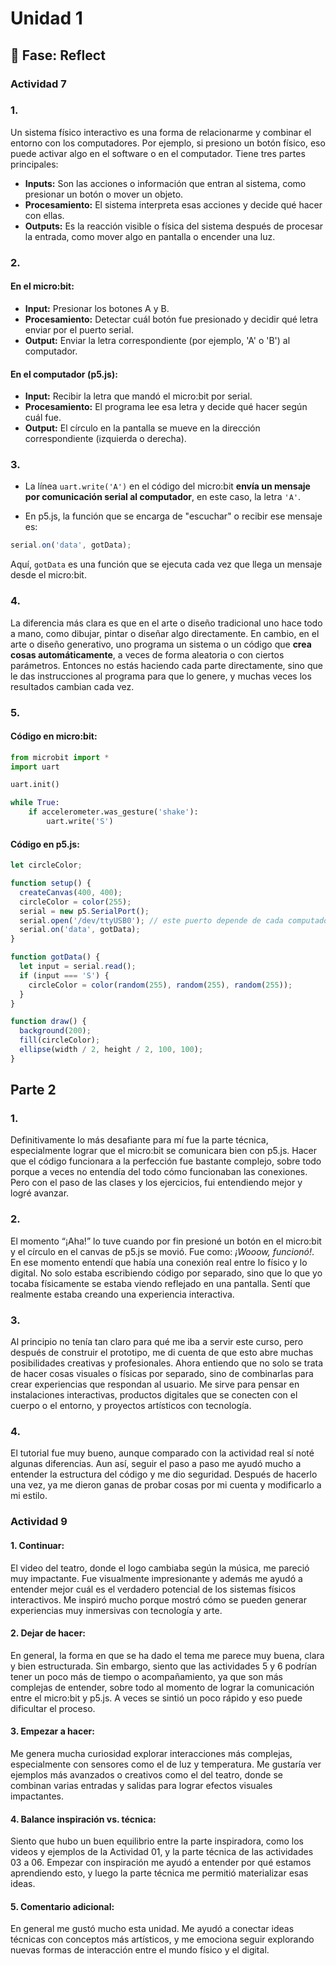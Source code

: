 # Unidad 1
## 🤔 Fase: Reflect

### Actividad 7  

### 1.

Un sistema físico interactivo es una forma de relacionarme y combinar el entorno con los computadores. Por ejemplo, si presiono un botón físico, eso puede activar algo en el software o en el computador. Tiene tres partes principales:

- **Inputs:** Son las acciones o información que entran al sistema, como presionar un botón o mover un objeto.
- **Procesamiento:** El sistema interpreta esas acciones y decide qué hacer con ellas.
- **Outputs:** Es la reacción visible o física del sistema después de procesar la entrada, como mover algo en pantalla o encender una luz.


### 2.

#### En el **micro:bit**:

- **Input:** Presionar los botones A y B.
- **Procesamiento:** Detectar cuál botón fue presionado y decidir qué letra enviar por el puerto serial.
- **Output:** Enviar la letra correspondiente (por ejemplo, 'A' o 'B') al computador.

#### En el **computador (p5.js)**:

- **Input:** Recibir la letra que mandó el micro:bit por serial.
- **Procesamiento:** El programa lee esa letra y decide qué hacer según cuál fue.
- **Output:** El círculo en la pantalla se mueve en la dirección correspondiente (izquierda o derecha).


### 3.

- La línea `uart.write('A')` en el código del micro:bit **envía un mensaje por comunicación serial al computador**, en este caso, la letra `'A'`.

- En p5.js, la función que se encarga de "escuchar" o recibir ese mensaje es:

```javascript
serial.on('data', gotData);
```

Aquí, `gotData` es una función que se ejecuta cada vez que llega un mensaje desde el micro:bit.


### 4.

La diferencia más clara es que en el arte o diseño tradicional uno hace todo a mano, como dibujar, pintar o diseñar algo directamente. En cambio, en el arte o diseño generativo, uno programa un sistema o un código que **crea cosas automáticamente**, a veces de forma aleatoria o con ciertos parámetros. Entonces no estás haciendo cada parte directamente, sino que le das instrucciones al programa para que lo genere, y muchas veces los resultados cambian cada vez.


### 5.

#### Código en **micro:bit**:

```python
from microbit import *
import uart

uart.init()

while True:
    if accelerometer.was_gesture('shake'):
        uart.write('S')
```

#### Código en **p5.js**:

```javascript
let circleColor;

function setup() {
  createCanvas(400, 400);
  circleColor = color(255);
  serial = new p5.SerialPort();
  serial.open('/dev/ttyUSB0'); // este puerto depende de cada computador
  serial.on('data', gotData);
}

function gotData() {
  let input = serial.read();
  if (input === 'S') {
    circleColor = color(random(255), random(255), random(255));
  }
}

function draw() {
  background(200);
  fill(circleColor);
  ellipse(width / 2, height / 2, 100, 100);
}
```


## Parte 2

### 1.

Definitivamente lo más desafiante para mí fue la parte técnica, especialmente lograr que el micro:bit se comunicara bien con p5.js. Hacer que el código funcionara a la perfección fue bastante complejo, sobre todo porque a veces no entendía del todo cómo funcionaban las conexiones. Pero con el paso de las clases y los ejercicios, fui entendiendo mejor y logré avanzar.


### 2.

El momento “¡Aha!” lo tuve cuando por fin presioné un botón en el micro:bit y el círculo en el canvas de p5.js se movió. Fue como: *¡Wooow, funcionó!*. En ese momento entendí que había una conexión real entre lo físico y lo digital. No solo estaba escribiendo código por separado, sino que lo que yo tocaba físicamente se estaba viendo reflejado en una pantalla. Sentí que realmente estaba creando una experiencia interactiva.


### 3.

Al principio no tenía tan claro para qué me iba a servir este curso, pero después de construir el prototipo, me di cuenta de que esto abre muchas posibilidades creativas y profesionales. Ahora entiendo que no solo se trata de hacer cosas visuales o físicas por separado, sino de combinarlas para crear experiencias que respondan al usuario. Me sirve para pensar en instalaciones interactivas, productos digitales que se conecten con el cuerpo o el entorno, y proyectos artísticos con tecnología.


### 4.

El tutorial fue muy bueno, aunque comparado con la actividad real sí noté algunas diferencias. Aun así, seguir el paso a paso me ayudó mucho a entender la estructura del código y me dio seguridad. Después de hacerlo una vez, ya me dieron ganas de probar cosas por mi cuenta y modificarlo a mi estilo.




### Actividad 9

#### 1. Continuar:
El video del teatro, donde el logo cambiaba según la música, me pareció muy impactante. Fue visualmente impresionante y además me ayudó a entender mejor cuál es el verdadero potencial de los sistemas físicos interactivos. Me inspiró mucho porque mostró cómo se pueden generar experiencias muy inmersivas con tecnología y arte.

#### 2. Dejar de hacer:
En general, la forma en que se ha dado el tema me parece muy buena, clara y bien estructurada. Sin embargo, siento que las actividades 5 y 6 podrían tener un poco más de tiempo o acompañamiento, ya que son más complejas de entender, sobre todo al momento de lograr la comunicación entre el micro:bit y p5.js. A veces se sintió un poco rápido y eso puede dificultar el proceso.

#### 3. Empezar a hacer:
Me genera mucha curiosidad explorar interacciones más complejas, especialmente con sensores como el de luz y temperatura. Me gustaría ver ejemplos más avanzados o creativos como el del teatro, donde se combinan varias entradas y salidas para lograr efectos visuales impactantes.

#### 4. Balance inspiración vs. técnica:
Siento que hubo un buen equilibrio entre la parte inspiradora, como los videos y ejemplos de la Actividad 01, y la parte técnica de las actividades 03 a 06. Empezar con inspiración me ayudó a entender por qué estamos aprendiendo esto, y luego la parte técnica me permitió materializar esas ideas.

#### 5. Comentario adicional:
En general me gustó mucho esta unidad. Me ayudó a conectar ideas técnicas con conceptos más artísticos, y me emociona seguir explorando nuevas formas de interacción entre el mundo físico y el digital.




